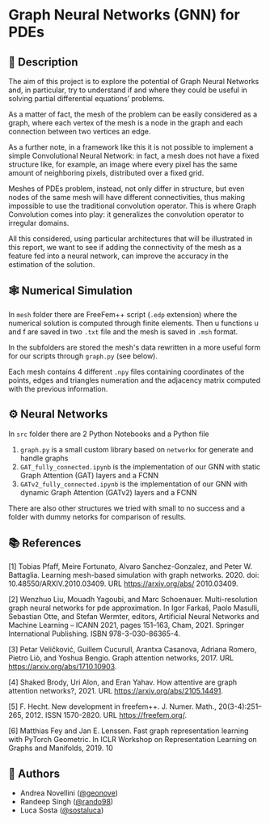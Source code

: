 # Graph Neural Networks (GNN) for PDEs

## :memo: Description

The aim of this project is to explore the potential of Graph Neural Networks and, in particular, try to understand
if and where they could be useful in solving partial differential equations’ problems.

As a matter of fact, the mesh of the problem can be easily considered as a graph, where each vertex of the mesh
is a node in the graph and each connection between two vertices an edge.

As a further note, in a framework like this it is not possible to implement a simple Convolutional Neural
Network: in fact, a mesh does not have a fixed structure like, for example, an image where every pixel has the
same amount of neighboring pixels, distributed over a fixed grid. 

Meshes of PDEs problem, instead, not only
differ in structure, but even nodes of the same mesh will have different connectivities, thus making impossible
to use the traditional convolution operator. This is where Graph Convolution comes into play: it generalizes
the convolution operator to irregular domains.

All this considered, using particular architectures that will be illustrated in this report, we want to see if adding
the connectivity of the mesh as a feature fed into a neural network, can improve the accuracy in the estimation
of the solution.

## :spider_web: Numerical Simulation
In `mesh` folder there are FreeFem++ script (`.edp` extension) where the numerical solution is computed through finite elements. Then u functions u and f are saved in two `.txt` file and the mesh is saved in `.msh` format.

In the subfolders are stored the mesh's data rewritten in a more useful form for our scripts through `graph.py` (see below).

Each mesh contains 4 different `.npy` files containing coordinates of the points, edges and triangles numeration and the adjacency matrix computed with the previous information.

## :gear: Neural Networks

In `src` folder there are 2 Python Notebooks and a Python file
1. `graph.py` is a small custom library based on `networkx` for generate and handle graphs
2. `GAT_fully_connected.ipynb` is the implementation of our GNN with static Graph Attention (GAT) layers and a FCNN
3. `GATv2_fully_connected.ipynb` is the implementation of our GNN with dynamic Graph Attention (GATv2) layers and a FCNN

There are also other structures we tried with small to no success and a folder with dummy netorks for comparison of results. 

## :books: References

[1] Tobias Pfaff, Meire Fortunato, Alvaro Sanchez-Gonzalez, and Peter W. Battaglia. Learning mesh-based
simulation with graph networks. 2020. doi: 10.48550/ARXIV.2010.03409. URL https://arxiv.org/abs/
2010.03409.

[2] Wenzhuo Liu, Mouadh Yagoubi, and Marc Schoenauer. Multi-resolution graph neural networks for pde
approximation. In Igor Farkaš, Paolo Masulli, Sebastian Otte, and Stefan Wermter, editors, Artificial
Neural Networks and Machine Learning – ICANN 2021, pages 151–163, Cham, 2021. Springer International
Publishing. ISBN 978-3-030-86365-4.

[3] Petar Veličković, Guillem Cucurull, Arantxa Casanova, Adriana Romero, Pietro Liò, and Yoshua Bengio.
Graph attention networks, 2017. URL https://arxiv.org/abs/1710.10903.

[4] Shaked Brody, Uri Alon, and Eran Yahav. How attentive are graph attention networks?, 2021. URL
https://arxiv.org/abs/2105.14491.

[5] F. Hecht. New development in freefem++. J. Numer. Math., 20(3-4):251–265, 2012. ISSN 1570-2820. URL
https://freefem.org/.

[6] Matthias Fey and Jan E. Lenssen. Fast graph representation learning with PyTorch Geometric. In ICLR
Workshop on Representation Learning on Graphs and Manifolds, 2019.
10

## :thought_balloon: Authors 
- Andrea Novellini ([@geonove](https://github.com/geonove))
- Randeep Singh ([@rando98](https://github.com/randosrandom))
- Luca Sosta ([@sostaluca](https://github.com/SostaLuca98))